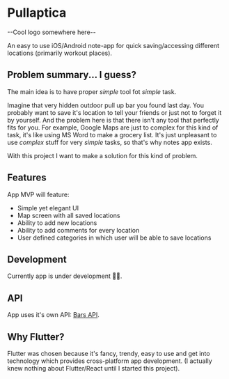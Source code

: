 # Pullaptica
--Cool logo somewhere here--

An easy to use iOS/Android note-app for quick saving/accessing different locations (primarily workout places).

## Problem summary... I guess?

The main idea is to have proper _simple_ tool fot _simple_ task. 

Imagine that very hidden outdoor pull up bar you found last day. You probably want to save it's location to tell your friends or just not to forget it by yourself. And the problem here is that there isn't any tool that perfectly fits for you. For example, Google Maps are just to complex for this kind of task, it's like using MS Word to make a grocery list. It's just unpleasant to use _complex_ stuff for very _simple_ tasks, so that's why notes app exists.

With this project I want to make a solution for this kind of problem.

## Features

App MVP will feature:
- Simple yet elegant UI
- Map screen with all saved locations
- Ability to add new locations
- Ability to add comments for every location
- User defined categories in which user will be able to save locations

## Development

Currently app is under development 🔨👷.

## API

App uses it's own API: [Bars API](https://github.com/sheeiavellie/api-bars/).

## Why Flutter?

Flutter was chosen because it's fancy, trendy, easy to use and get into technology which provides cross-platform app development.
(I actually knew nothing about Flutter/React until I started this project).

